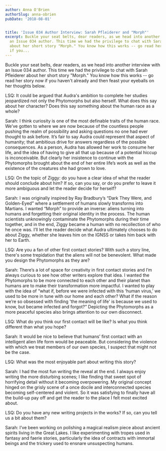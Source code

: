 ```yaml
---
author: Anna O'Brien
authorSlug: anna-obrien
pubDate: '2018-08-01'


title: 'Issue 034 Author Interview: Sarah Pfleiderer and "Morph"'
excerpt: Buckle your seat belts, dear readers, as we head into another interview with
  an Issue 034 author. This time we had the privilege to chat with Sarah Pfleiderer
  about her short story "Morph." You know how this works -- go read her story now
  if you...
---
```

Buckle your seat belts, dear readers, as we head into another interview with an Issue 034 author. This time we had the privilege to chat with Sarah Pfleiderer about her short story "Morph." You know how this works -- go read her story now if you haven't already and then feast your eyeballs on her thoughts below.

LSQ: It could be argued that Audra's ambition to complete her studies jeopardized not only the Phytomorphs but also herself. What does this say about her character? Does this say something about the human race as a whole?

Sarah: I think curiosity is one of the most definable traits of the human race. We’ve gotten to where we are now because of the countless people pushing the realm of possibility and asking questions no one had ever thought to ask before. It’s fair to say Audra could represent that aspect of humanity; that ambitious drive for answers regardless of the possible consequences. As a person, Audra has allowed her work to consume her life, and the idea of having to give all that up because of a potential hiccup is inconceivable. But clearly her insistence to continue with the Phytomorphs brought about the end of her entire life’s work as well as the existence of the creatures she had grown to love.

LSQ: On the topic of Ziggy: do you have a clear idea of what the reader should conclude about him? If so, can you say, or do you prefer to leave it more ambiguous and let the reader decide for herself?

Sarah: I was originally inspired by Ray Bradbury’s “Dark They Were, and Golden-Eyed” where a settlement of humans slowly transforms into Martians. I wanted “Morph” to provide an inverse: aliens turning into humans and forgetting their original identity in the process. The human scientists unknowingly contaminate the Phytomorphs during their time together, and in the end, Ziggy became a human with no recollection of who he once was. I’ll let the reader decide what Audra ultimately chooses to do about Ziggy, whether she leaves him on the IGNSS or takes him back with her to Earth.

LSQ: Are you a fan of other first contact stories? With such a story line, there's some trepidation that the aliens will not be benevolent. What made you design the Phytomorphs as they are?

Sarah: There’s a lot of space for creativity in first contact stories and I’m always curious to see how other writers explore that idea. I wanted the Phytomorphs to be more connected to each other and their planet than humans are to make their transformation more impactful. I wanted to play with the idea of “what if, before we were infected with this ‘human virus,’ we used to be more in tune with our home and each other? What if the reason we’re so obsessed with finding 'the meaning of life' is because we used to know, but became infected and forgot?” Depicting the Phytomorphs as a more peaceful species also brings attention to our own disconnect.

LSQ: What do you think our first contact will be like? Is what you think different than what you hope?

Sarah: It would be nice to believe that humans’ first contact with an intelligent alien life form would be peaceable. But considering the violence with which we treat members of our own species, I suspect that might not be the case.

LSQ: What was the most enjoyable part about writing this story?

Sarah: I had the most fun writing the reveal at the end. I always enjoy writing the more disturbing scenes; I like finding that sweet spot of horrifying detail without it becoming overpowering. My original concept hinged on the grisly scene of a once docile and interconnected species becoming self-centered and violent. So it was satisfying to finally have all the build-up pay off and get the reader to the place I felt most excited about.

LSQ: Do you have any new writing projects in the works? If so, can you tell us a bit about them?

Sarah: I’ve been working on polishing a magical realism piece about ancient spirits living in the Great Lakes. I like experimenting with tropes used in fantasy and faerie stories, particularly the idea of contracts with immortal beings and the trickery used to ensnare unsuspecting humans.